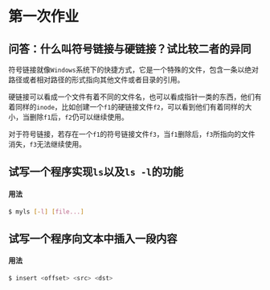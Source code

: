 第一次作业
=========

## 问答：什么叫符号链接与硬链接？试比较二者的异同

符号链接就像`Windows`系统下的快捷方式，它是一个特殊的文件，包含一条以绝对路径或者相对路径的形式指向其他文件或者目录的引用。

硬链接可以看成一个文件有着不同的文件名，也可以看成指针一类的东西，他们有着同样的`inode`，比如创建一个`f1`的硬链接文件`f2`，可以看到他们有着同样的大小，当删除`f1`后，`f2`仍可以继续使用。

对于符号链接，若存在一个`f1`的符号链接文件`f3`，当`f1`删除后，`f3`所指向的文件消失，`f3`无法继续使用。

## 试写一个程序实现`ls`以及`ls -l`的功能

#### 用法

```bash
$ myls [-l] [file...]
```

## 试写一个程序向文本中插入一段内容

#### 用法

```bash
$ insert <offset> <src> <dst>
```
